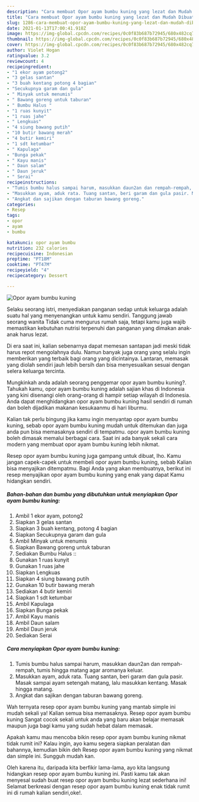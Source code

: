 ```yaml
---
description: "Cara membuat Opor ayam bumbu kuning yang lezat dan Mudah Dibuat"
title: "Cara membuat Opor ayam bumbu kuning yang lezat dan Mudah Dibuat"
slug: 1286-cara-membuat-opor-ayam-bumbu-kuning-yang-lezat-dan-mudah-dibuat
date: 2021-01-13T17:00:41.918Z
image: https://img-global.cpcdn.com/recipes/0c0f83b687b72945/680x482cq70/opor-ayam-bumbu-kuning-foto-resep-utama.jpg
thumbnail: https://img-global.cpcdn.com/recipes/0c0f83b687b72945/680x482cq70/opor-ayam-bumbu-kuning-foto-resep-utama.jpg
cover: https://img-global.cpcdn.com/recipes/0c0f83b687b72945/680x482cq70/opor-ayam-bumbu-kuning-foto-resep-utama.jpg
author: Violet Hogan
ratingvalue: 3.2
reviewcount: 4
recipeingredient:
- "1 ekor ayam potong2"
- "3 gelas santan"
- "3 buah kentang potong 4 bagian"
- "Secukupnya garam dan gula"
- " Minyak untuk menumis"
- " Bawang goreng untuk taburan"
- " Bumbu Halus "
- "1 ruas kunyit"
- "1 ruas jahe"
- " Lengkuas"
- "4 siung bawang putih"
- "10 butir bawang merah"
- "4 butir kemiri"
- "1 sdt ketumbar"
- " Kapulaga"
- "Bunga pekak"
- " Kayu manis"
- " Daun salam"
- " Daun jeruk"
- " Serai"
recipeinstructions:
- "Tumis bumbu halus sampai harum, masukkan daun2an dan rempah-rempah, tumis hingga matang agar aromanya keluar."
- "Masukkan ayam, aduk rata. Tuang santan, beri garam dan gula pasir. Masak sampai ayam setengah matang, lalu masukkan kentang. Masak hingga matang."
- "Angkat dan sajikan dengan taburan bawang goreng."
categories:
- Resep
tags:
- opor
- ayam
- bumbu

katakunci: opor ayam bumbu 
nutrition: 232 calories
recipecuisine: Indonesian
preptime: "PT18M"
cooktime: "PT47M"
recipeyield: "4"
recipecategory: Dessert

---
```



![Opor ayam bumbu kuning](https://img-global.cpcdn.com/recipes/0c0f83b687b72945/680x482cq70/opor-ayam-bumbu-kuning-foto-resep-utama.jpg)

Selaku seorang istri, menyediakan panganan sedap untuk keluarga adalah suatu hal yang menyenangkan untuk kamu sendiri. Tanggung jawab seorang  wanita Tidak cuma mengurus rumah saja, tetapi kamu juga wajib memastikan kebutuhan nutrisi terpenuhi dan panganan yang dimakan anak-anak harus lezat.

Di era  saat ini, kalian sebenarnya dapat memesan santapan jadi meski tidak harus repot mengolahnya dulu. Namun banyak juga orang yang selalu ingin memberikan yang terbaik bagi orang yang dicintainya. Lantaran, memasak yang diolah sendiri jauh lebih bersih dan bisa menyesuaikan sesuai dengan selera keluarga tercinta. 



Mungkinkah anda adalah seorang penggemar opor ayam bumbu kuning?. Tahukah kamu, opor ayam bumbu kuning adalah sajian khas di Indonesia yang kini disenangi oleh orang-orang di hampir setiap wilayah di Indonesia. Anda dapat menghidangkan opor ayam bumbu kuning hasil sendiri di rumah dan boleh dijadikan makanan kesukaanmu di hari liburmu.

Kalian tak perlu bingung jika kamu ingin menyantap opor ayam bumbu kuning, sebab opor ayam bumbu kuning mudah untuk ditemukan dan juga anda pun bisa memasaknya sendiri di tempatmu. opor ayam bumbu kuning boleh dimasak memalui berbagai cara. Saat ini ada banyak sekali cara modern yang membuat opor ayam bumbu kuning lebih nikmat.

Resep opor ayam bumbu kuning juga gampang untuk dibuat, lho. Kamu jangan capek-capek untuk membeli opor ayam bumbu kuning, sebab Kalian bisa menyajikan ditempatmu. Bagi Anda yang akan membuatnya, berikut ini resep menyajikan opor ayam bumbu kuning yang enak yang dapat Kamu hidangkan sendiri.

<!--inarticleads1-->

##### Bahan-bahan dan bumbu yang dibutuhkan untuk menyiapkan Opor ayam bumbu kuning:

1. Ambil 1 ekor ayam, potong2
1. Siapkan 3 gelas santan
1. Siapkan 3 buah kentang, potong 4 bagian
1. Siapkan Secukupnya garam dan gula
1. Ambil  Minyak untuk menumis
1. Siapkan  Bawang goreng untuk taburan
1. Sediakan  Bumbu Halus ::
1. Gunakan 1 ruas kunyit
1. Gunakan 1 ruas jahe
1. Siapkan  Lengkuas
1. Siapkan 4 siung bawang putih
1. Gunakan 10 butir bawang merah
1. Sediakan 4 butir kemiri
1. Siapkan 1 sdt ketumbar
1. Ambil  Kapulaga
1. Siapkan Bunga pekak
1. Ambil  Kayu manis
1. Ambil  Daun salam
1. Ambil  Daun jeruk
1. Sediakan  Serai




<!--inarticleads2-->

##### Cara menyiapkan Opor ayam bumbu kuning:

1. Tumis bumbu halus sampai harum, masukkan daun2an dan rempah-rempah, tumis hingga matang agar aromanya keluar.
1. Masukkan ayam, aduk rata. Tuang santan, beri garam dan gula pasir. Masak sampai ayam setengah matang, lalu masukkan kentang. Masak hingga matang.
1. Angkat dan sajikan dengan taburan bawang goreng.




Wah ternyata resep opor ayam bumbu kuning yang mantab simple ini mudah sekali ya! Kalian semua bisa memasaknya. Resep opor ayam bumbu kuning Sangat cocok sekali untuk anda yang baru akan belajar memasak maupun juga bagi kamu yang sudah hebat dalam memasak.

Apakah kamu mau mencoba bikin resep opor ayam bumbu kuning nikmat tidak rumit ini? Kalau ingin, ayo kamu segera siapkan peralatan dan bahannya, kemudian bikin deh Resep opor ayam bumbu kuning yang nikmat dan simple ini. Sungguh mudah kan. 

Oleh karena itu, daripada kita berfikir lama-lama, ayo kita langsung hidangkan resep opor ayam bumbu kuning ini. Pasti kamu tak akan menyesal sudah buat resep opor ayam bumbu kuning lezat sederhana ini! Selamat berkreasi dengan resep opor ayam bumbu kuning enak tidak rumit ini di rumah kalian sendiri,oke!.

